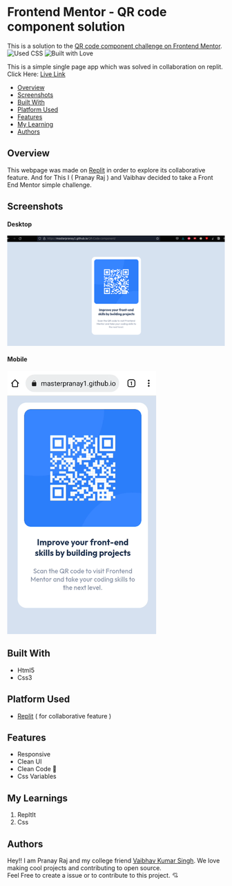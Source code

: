 # Frontend Mentor - QR code component solution

This is a solution to the [QR code component challenge on Frontend Mentor](https://www.frontendmentor.io/challenges/qr-code-component-iux_sIO_H). 
![Used CSS](https://forthebadge.com/images/badges/uses-css.svg) ![Built with Love](https://forthebadge.com/images/badges/built-with-love.svg)

This is a simple single page app which was solved in collaboration on replit.
Click Here: [Live Link](https://masterpranay1.github.io/QR-Code-component/)

- [Overview](#Overview)
- [Screenshots](#Screenshots)
- [Built With](#Built-With)
- [Platform Used](#Platform-Used)
- [Features](#Features)
- [My Learning](#My-Learnings)
- [Authors](#Authors)

## Overview

This webpage was made on [Replit](replit.com) in order to explore its collaborative feature. And for This I ( Pranay Raj ) and Vaibhav decided to take a Front End Mentor simple challenge.

## Screenshots

#### Desktop
![Desktop](./images/desktop.png)

#### Mobile
![Mobile](./images/mobile.png)

## Built With

- Html5
- Css3

## Platform Used

- [Replit](Replit.com) ( for collaborative feature )

## Features

- Responsive
- Clean UI
- Clean Code 🧼
- Css Variables

## My Learnings

1. RepltIt
2. Css 

## Authors

  Hey!! I am Pranay Raj and my college friend [Vaibhav Kumar Singh](https://vaib.carrd.co). We love making cool projects and contributing to open source. </br>
  Feel Free to create a issue or to contribute to this project. 💘